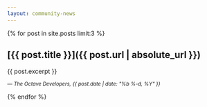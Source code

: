 ```yaml
---
layout: community-news
---
```


{% for post in site.posts limit:3 %}

## [{{ post.title }}]({{ post.url | absolute_url }})

{{ post.excerpt }}

<small><em>&mdash; The Octave Developers, {{ post.date | date: "%b %-d, %Y" }}</em></small>

{% endfor %}
